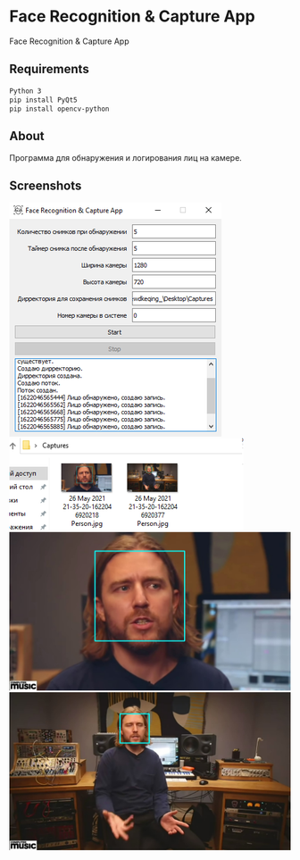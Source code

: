 # Face Recognition & Capture App

Face Recognition & Capture App

## Requirements

```
Python 3
pip install PyQt5
pip install opencv-python
```

## About

Программа для обнаружения и логирования лиц на камере.

## Screenshots

![](screenshots/1.png)
![](screenshots/2.png)
![](screenshots/3.png)
![](screenshots/4.png)